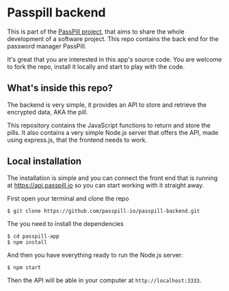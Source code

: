 # Passpill backend

This is part of the [PassPill project](https://passpill.io/?stay), that aims to share the whole development of a software project. This repo contains the back end for the password manager PassPill.

It's great that you are interested in this app's source code. You are welcome to fork the repo, install it locally and start to play with the code.

## What's inside this repo?
The backend is very simple, it provides an API to store and retrieve the encrypted data, AKA the pill.

This repository contains the JavaScript functions to return and store the pills. It also contains a very simple Node.js server that offers the API, made using express.js, that the frontend needs to work.

## Local installation
The installation is simple and you can connect the front end that is running at https://api.passpill.io so you can start working with it straight away.

First open your terminal and clone the repo
```
$ git clone https://github.com/passpill-io/passpill-backend.git
```

The you need to install the dependencies
```
$ cd passpill-app
$ npm install
```

And then you have everything ready to run the Node.js server:
```
$ npm start
```

Then the API will be able in your computer at `http://localhost:3333`.

